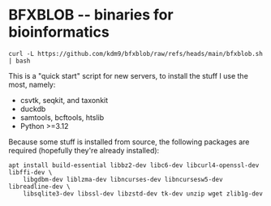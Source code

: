 # BFXBLOB -- binaries for bioinformatics


```
curl -L https://github.com/kdm9/bfxblob/raw/refs/heads/main/bfxblob.sh | bash
```

This is a "quick start" script for new servers, to install the stuff I use the most, namely:

- csvtk, seqkit, and taxonkit
- duckdb
- samtools, bcftools, htslib
- Python >=3.12

Because some stuff is installed from source, the following packages are required (hopefully they're already installed):

```
apt install build-essential libbz2-dev libc6-dev libcurl4-openssl-dev libffi-dev \
	libgdbm-dev liblzma-dev libncurses-dev libncursesw5-dev libreadline-dev \
	libsqlite3-dev libssl-dev libzstd-dev tk-dev unzip wget zlib1g-dev
```
